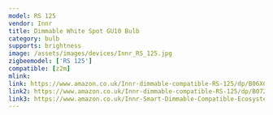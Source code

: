 ```yaml
---
model: RS 125
vendor: Innr
title: Dimmable White Spot GU10 Bulb
category: bulb
supports: brightness
image: /assets/images/devices/Innr_RS_125.jpg
zigbeemodel: ['RS 125']
compatible: [z2m]
mlink: 
link: https://www.amazon.co.uk/Innr-dimmable-compatible-RS-125/dp/B06XCGMQ7K
link2: https://www.amazon.co.uk/Innr-dimmable-compatible-RS-125/dp/B0725RNFVM
link3: https://www.amazon.co.uk/Innr-Smart-Dimmable-Compatible-Ecosystem/dp/B01LT9UK7I/
---
```

